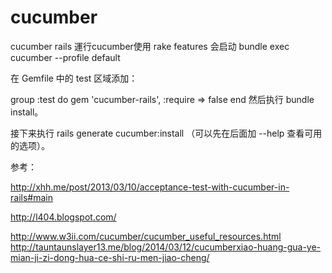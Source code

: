 # cucumber
cucumber rails
運行cucumber使用 rake features
会启动 bundle exec cucumber --profile default

在 Gemfile 中的 test 区域添加：

group :test do
  gem 'cucumber-rails', :require => false
end
然后执行 bundle install。

接下来执行 rails generate cucumber:install （可以先在后面加 --help 查看可用的选项）。

参考：

http://xhh.me/post/2013/03/10/acceptance-test-with-cucumber-in-rails#main

http://l404.blogspot.com/


http://www.w3ii.com/cucumber/cucumber_useful_resources.html
http://tauntaunslayer13.me/blog/2014/03/12/cucumberxiao-huang-gua-ye-mian-ji-zi-dong-hua-ce-shi-ru-men-jiao-cheng/
